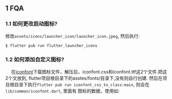 ## 1 FQA

### 1.1 如何更改启动图标?
修改`assets/icons/launcher_icon/launcher_icon.jpeg`, 然后执行:
```bash
$ flutter pub run flutter_launcher_icons 
```

### 1.2 如何添加自定义图标?
&emsp; 在[iconfont](https://www.iconfont.cn)下载图标文件，解压后，iconfont.css和iconfont.ttf这2个文件.把这2个文放到, 
flutter项目根目录下的asstes/fonts/目录下,没有则自行创建.
然后在项目根目录下执行`flutter pub run iconfont_css_to_class:main`, 则会在`lib/common/iconfont.dart`, 里面有
图标的数据，使用如: 
```dart


```
